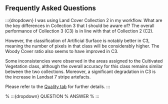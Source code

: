 ## Frequently Asked Questions

:::{dropdown} I was using Land Cover Collection 2 in my workflow. What are the key differences in Collection 3 that I should be aware of?
The overall performance of Collection 3 (C3) is in line with that of Collection 2 (C2). 

However, the classification of Artificial Surface is notably better in C3, meaning the number of pixels in that class will be considerably higher. The Woody Cover ratio also seems to have improved in C3.

Some inconsistencies were observed in the areas assigned to the Cultivated Vegetation class, although the overall accuracy for this class remains similar between the two collections. Moreover, a significant degradation in C3 is the increase in Landsat 7 stripe artefacts. 

Please refer to the [Quality tab](./?tab=quality) for further details.
:::

% :::{dropdown} QUESTION
% ANSWER
% :::
